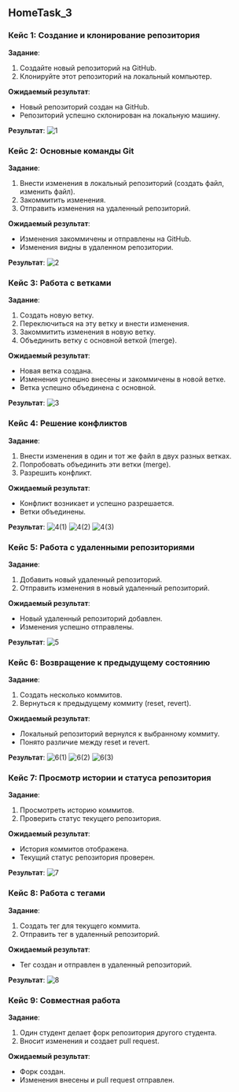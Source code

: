 ## HomeTask_3

### Кейс 1: Создание и клонирование репозитория

__Задание__:
1. Создайте новый репозиторий на GitHub.
2. Клонируйте этот репозиторий на локальный компьютер.

__Ожидаемый результат__:
* Новый репозиторий создан на GitHub.
* Репозиторий успешно склонирован на локальную машину.

__Результат__:
![1](./images/1.png)

### Кейс 2: Основные команды Git

__Задание__:
1. Внести изменения в локальный репозиторий (создать файл, изменить файл).
2. Закоммитить изменения.
3. Отправить изменения на удаленный репозиторий.

__Ожидаемый результат__:
* Изменения закоммичены и отправлены на GitHub.
* Изменения видны в удаленном репозитории.

__Результат__:
![2](./images/2.png)

### Кейс 3: Работа с ветками

__Задание__:
1. Создать новую ветку.
2. Переключиться на эту ветку и внести изменения.
3. Закоммитить изменения в новую ветку.
4. Объединить ветку с основной веткой (merge).

__Ожидаемый результат__:
* Новая ветка создана.
* Изменения успешно внесены и закоммичены в новой ветке.
* Ветка успешно объединена с основной.

__Результат__:
![3](./images/3.png)

### Кейс 4: Решение конфликтов

__Задание__:
1. Внести изменения в один и тот же файл в двух разных ветках.
2. Попробовать объединить эти ветки (merge).
3. Разрешить конфликт.

__Ожидаемый результат__:
* Конфликт возникает и успешно разрешается.
* Ветки объединены.

__Результат__:
![4(1)](./images/4(1).png)
![4(2)](./images/4(2).png)
![4(3)](./images/4(3).png)

### Кейс 5: Работа с удаленными репозиториями

__Задание__:
1. Добавить новый удаленный репозиторий.
2. Отправить изменения в новый удаленный репозиторий.

__Ожидаемый результат__:
* Новый удаленный репозиторий добавлен.
* Изменения успешно отправлены.

__Результат__:
![5](./images/5.png)

### Кейс 6: Возвращение к предыдущему состоянию

__Задание__:
1. Создать несколько коммитов.
2. Вернуться к предыдущему коммиту (reset, revert).

__Ожидаемый результат__:
* Локальный репозиторий вернулся к выбранному коммиту.
* Понято различие между reset и revert.

__Результат__:
![6(1)](./images/6(1).png)
![6(2)](./images/6(2).png)
![6(3)](./images/6(3).png)


### Кейс 7: Просмотр истории и статуса репозитория

__Задание__:
1. Просмотреть историю коммитов.
2. Проверить статус текущего репозитория.

__Ожидаемый результат__:
* История коммитов отображена.
* Текущий статус репозитория проверен.

__Результат__:
![7](./images/7.png)

### Кейс 8: Работа с тегами

__Задание__:
1. Создать тег для текущего коммита.
2. Отправить тег в удаленный репозиторий.

__Ожидаемый результат__:
* Тег создан и отправлен в удаленный репозиторий.

__Результат__:
![8](./images/8.png)

### Кейс 9: Совместная работа

__Задание__:
1. Один студент делает форк репозитория другого студента.
2. Вносит изменения и создает pull request.

__Ожидаемый результат__:
* Форк создан.
* Изменения внесены и pull request отправлен.